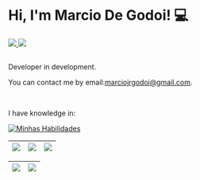 <h1> Hi, I'm Marcio De Godoi! 💻</h1>

<div> 
     <a href = "mailto:marciojrgodoi@gmail.com"><img src="https://img.shields.io/badge/Gmail-D14836?style=for-the-badge&logo=gmail&logoColor=white" target="_blank" </a>
     <a href="https://www.linkedin.com/in/marcio-de-godoi-jr-41962b235/" target="_blank"><img src="https://img.shields.io/badge/-LinkedIn-%230077B5?style=for-the-badge&logo=linkedin&logoColor=white" target="_blank"></a>
 </div>
<h2 align="left">
</h2>
<p>Developer in development.</p>

<p>You can contact me by email:<a href="mailto:marciojrgodoi@gmail.com">marciojrgodoi@gmail.com</a>.</p> 
<br>

<p>I have knowledge in: </p>
<div align="left">

[![Minhas Habilidades](https://skillicons.dev/icons?i=html,css,js,ts,nodejs,react,git,vscode,cs,dotnet,java,nextjs,redis,postgres
)](https://skillicons.dev)

  </div>
  
  | ![](http://github-profile-summary-cards.vercel.app/api/cards/stats?username=MarcioJRGodoi&theme=nord_dark) | ![](http://github-profile-summary-cards.vercel.app/api/cards/repos-per-language?username=MarcioJRGodoi&hide=Html&theme=nord_dark) | ![](http://github-profile-summary-cards.vercel.app/api/cards/most-commit-language?username=MarcioJRGodoi&theme=nord_dark) |
| :-: | :-: | :-: |

| ![](http://github-profile-summary-cards.vercel.app/api/cards/profile-details?username=MarcioJRGodoi&theme=nord_dark) | ![](https://github-readme-streak-stats.herokuapp.com/?user=MarcioJRGodoi&hide_border=true&date_format=M%20j%5B%2C%20Y%5D&background=2D3742&stroke=2D3742&ring=6bbbca&fire=6bbbca&currStreakNum=fff&sideNums=6bbbca&currStreakLabel=6bbbca&sideLabels=fff&dates=fff) |
| :-: | :-: |
